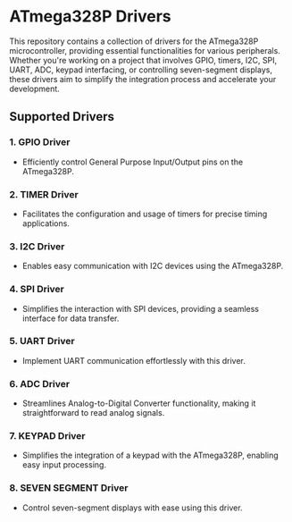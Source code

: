 # ATmega328P Drivers

This repository contains a collection of drivers for the ATmega328P microcontroller, providing essential functionalities for various peripherals. Whether you're working on a project that involves GPIO, timers, I2C, SPI, UART, ADC, keypad interfacing, or controlling seven-segment displays, these drivers aim to simplify the integration process and accelerate your development.

## Supported Drivers

### 1. GPIO Driver
- Efficiently control General Purpose Input/Output pins on the ATmega328P.

### 2. TIMER Driver
- Facilitates the configuration and usage of timers for precise timing applications.

### 3. I2C Driver
- Enables easy communication with I2C devices using the ATmega328P.

### 4. SPI Driver
- Simplifies the interaction with SPI devices, providing a seamless interface for data transfer.

### 5. UART Driver
- Implement UART communication effortlessly with this driver.

### 6. ADC Driver
- Streamlines Analog-to-Digital Converter functionality, making it straightforward to read analog signals.

### 7. KEYPAD Driver
- Simplifies the integration of a keypad with the ATmega328P, enabling easy input processing.

### 8. SEVEN SEGMENT Driver
- Control seven-segment displays with ease using this driver.
